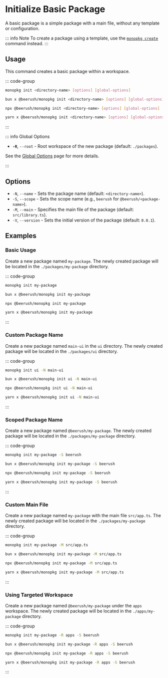 # Initialize Basic Package

A basic package is a simple package with a main file, without any template or configuration.

::: info Note
To create a package using a template, use the [`monopkg create`](./create) command instead.
:::

## Usage

This command creates a basic package within a workspace.

::: code-group

```bash [Global]
monopkg init <directory-name> [options] [global-options]
```

```bash [Bun]
bun x @beerush/monopkg init <directory-name> [options] [global-options]
```

```bash [NPM]
npx @beerush/monopkg init <directory-name> [options] [global-options]
```

```bash [Yarn]
yarn x @beerush/monopkg init <directory-name> [options] [global-options]
```

:::

::: info Global Options

- **`-R`**, `--root` - Root workspace of the new package (default: `./packages`).

See the [Global Options](../guides/usage#global-options) page for more details.

:::

## Options

- `-N`, `--name` - Sets the package name (default: `<directory-name>`).
- `-S`, `--scope` - Sets the scope name (e.g., `beerush` for `@beerush/<package-name>`).
- `-M`, `--main` - Specifies the main file of the package (default: `src/library.ts`).
- `-V`, `--version` - Sets the initial version of the package (default: `0.0.1`).

## Examples

### Basic Usage

Create a new package named `my-package`. The newly created package will be located in the `./packages/my-package` directory.

::: code-group

```bash [Global]
monopkg init my-package
```

```bash [Bun]
bun x @beerush/monopkg init my-package
```

```bash [NPM]
npx @beerush/monopkg init my-package
```

```bash [Yarn]
yarn x @beerush/monopkg init my-package
```

:::

### Custom Package Name

Create a new package named `main-ui` in the `ui` directory. The newly created package will be located in the `./packages/ui` directory.

::: code-group

```bash [Global]
monopkg init ui -N main-ui
```

```bash [Bun]
bun x @beerush/monopkg init ui -N main-ui
```

```bash [NPM]
npx @beerush/monopkg init ui -N main-ui
```

```bash [Yarn]
yarn x @beerush/monopkg init ui -N main-ui
```

:::


### Scoped Package Name

Create a new package named `@beerush/my-package`. The newly created package will be located in the `./packages/my-package` directory.

::: code-group

```bash [Global]
monopkg init my-package -S beerush
```

```bash [Bun]
bun x @beerush/monopkg init my-package -S beerush
```

```bash [NPM]
npx @beerush/monopkg init my-package -S beerush
```

```bash [Yarn]
yarn x @beerush/monopkg init my-package -S beerush
```

:::

### Custom Main File

Create a new package named `my-package` with the main file `src/app.ts`. The newly created package will be located in the `./packages/my-package` directory.

::: code-group

```bash [Global]
monopkg init my-package -M src/app.ts
```

```bash [Bun]
bun x @beerush/monopkg init my-package -M src/app.ts
```

```bash [NPM]
npx @beerush/monopkg init my-package -M src/app.ts
```

```bash [Yarn]
yarn x @beerush/monopkg init my-package -M src/app.ts
```

:::

### Using Targeted Workspace

Create a new package named `@beerush/my-package` under the `apps` workspace. The newly created package will be located in the `./apps/my-package` directory.

::: code-group

```bash [Global]
monopkg init my-package -R apps -S beerush
```

```bash [Bun]
bun x @beerush/monopkg init my-package -R apps -S beerush
```

```bash [NPM]
npx @beerush/monopkg init my-package -R apps -S beerush
```

```bash [Yarn]
yarn x @beerush/monopkg init my-package -R apps -S beerush
```

:::
